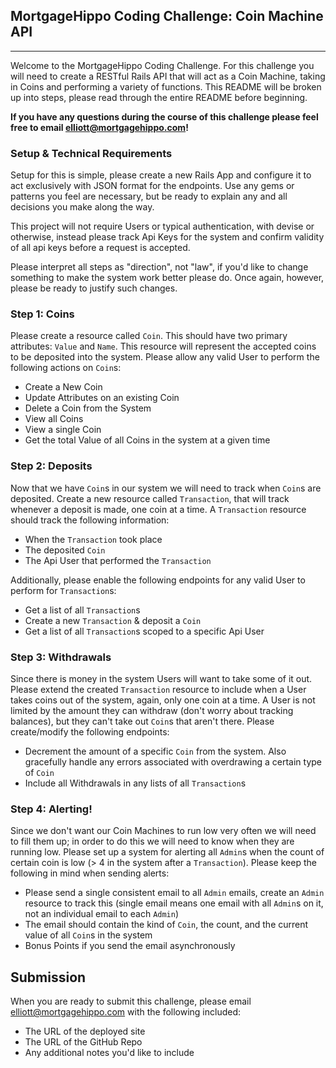 ## MortgageHippo Coding Challenge: Coin Machine API
------
Welcome to the MortgageHippo Coding Challenge. For this challenge you will need to create a RESTful Rails API that will act as a Coin Machine, taking in Coins and performing a variety of functions. This README will be broken up into steps, please read through the entire README before beginning.

__If you have any questions during the course of this challenge please feel free to email elliott@mortgagehippo.com!__

### Setup & Technical Requirements
Setup for this is simple, please create a new Rails App and configure it to act exclusively with JSON format for the endpoints. Use any gems or patterns you feel are necessary, but be ready to explain any and all decisions you make along the way.

This project will not require Users or typical authentication, with devise or otherwise, instead please track Api Keys for the system and confirm validity of all api keys before a request is accepted.

Please interpret all steps as "direction", not "law", if you'd like to change something to make the system work better please do. Once again, however, please be ready to justify such changes.

### Step 1: Coins
Please create a resource called `Coin`. This should have two primary attributes: `Value` and `Name`. This resource will represent the accepted coins to be deposited into the system. Please allow any valid User to perform the following actions on `Coin`s:

* Create a New Coin
* Update Attributes on an existing Coin
* Delete a Coin from the System
* View all Coins
* View a single Coin
* Get the total Value of all Coins in the system at a given time

### Step 2: Deposits
Now that we have `Coin`s in our system we will need to track when `Coin`s are deposited. Create a new resource called `Transaction`, that will track whenever a deposit is made, one coin at a time. A `Transaction` resource should track the following information:

* When the `Transaction` took place
* The deposited `Coin`
* The Api User that performed the `Transaction`

Additionally, please enable the following endpoints for any valid User to perform for `Transaction`s:

* Get a list of all `Transaction`s
* Create a new `Transaction` & deposit a `Coin`
* Get a list of all `Transaction`s scoped to a specific Api User

### Step 3: Withdrawals
Since there is money in the system Users will want to take some of it out. Please extend the created `Transaction` resource to include when a User takes coins out of the system, again, only one coin at a time. A User is not limited by the amount they can withdraw (don't worry about tracking balances), but they can't take out `Coin`s that aren't there. Please create/modify the following endpoints:

* Decrement the amount of a specific `Coin` from the system. Also gracefully handle any errors associated with overdrawing a certain type of `Coin`
* Include all Withdrawals in any lists of all `Transaction`s

### Step 4: Alerting!
Since we don't want our Coin Machines to run low very often we will need to fill them up; in order to do this we will need to know when they are running low. Please set up a system for alerting all `Admin`s when the count of certain coin is low (> 4 in the system after a `Transaction`). Please keep the following in mind when sending alerts:

* Please send a single consistent email to all `Admin` emails, create an `Admin` resource to track this (single email means one email with all `Admin`s on it, not an individual email to each `Admin`)
* The email should contain the kind of `Coin`, the count, and the current value of all `Coin`s in the system
* Bonus Points if you send the email asynchronously

## Submission
When you are ready to submit this challenge, please email elliott@mortgagehippo.com with the following included:

* The URL of the deployed site
* The URL of the GitHub Repo
* Any additional notes you'd like to include
